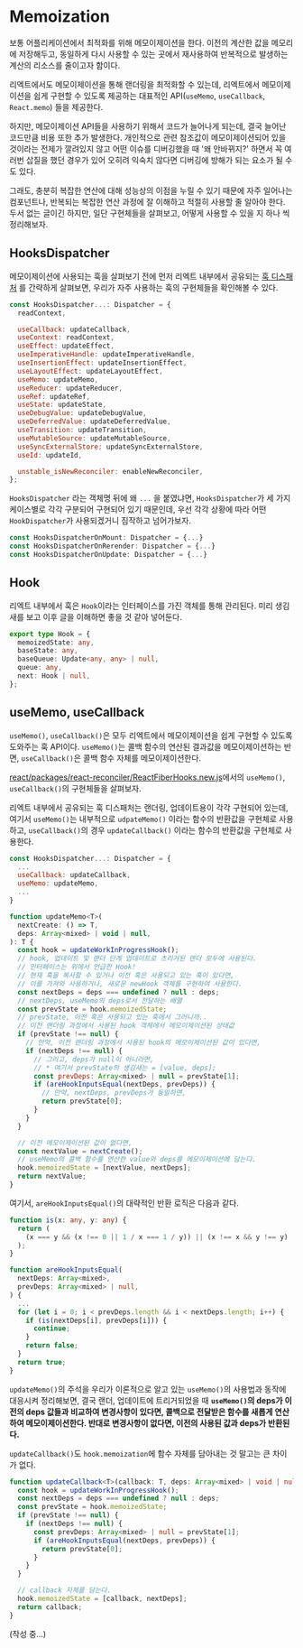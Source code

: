 # Memoization

보통 어플리케이션에서 최적화를 위해 메모이제이션을 한다.
이전의 계산한 값을 메모리에 저장해두고, 동일하게 다시 사용할 수 있는 곳에서
재사용하여 반복적으로 발생하는 계산의 리소스를 줄이고자 함이다.

리엑트에서도 메모이제이션을 통해 랜더링을 최적화할 수 있는데, 리엑트에서
메모이제이션을 쉽게 구현할 수 있도록 제공하는 대표적인 API(`useMemo`, `useCallback`, `React.memo`)
들을 제공한다.

하지만, 메모이제이션 API들을 사용하기 위해서 코드가 늘어나게 되는데,
결국 늘어난 코드만큼 비용 또한 추가 발생한다. 개인적으로 관련 참조값이
메모이제이션되어 있을 것이라는 전제가 깔려있지 않고 어떤 이슈를 디버깅했을 때
'왜 안바뀌지?' 하면서 꼭 여러번 삽질을 했던 경우가 있어 오히려 익숙치 않다면
디버깅에 방해가 되는 요소가 될 수도 있다.

그래도, 충분히 복잡한 연산에 대해 성능상의 이점을 누릴 수 있기 때문에
자주 일어나는 컴포넌트나, 반복되는 복잡한 연산 과정에 잘 이해하고 적절히
사용할 줄 알아야 한다. 두서 없는 글이긴 하지만, 일단 구현체들을 살펴보고,
어떻게 사용할 수 있을 지 하나 씩 정리해보자.

## HooksDispatcher

메모이제이션에 사용되는 훅을 살펴보기 전에 먼저 리엑트 내부에서 공유되는
[훅 디스패처](https://github.com/facebook/react/blob/main/packages/react-reconciler/src/ReactFiberHooks.new.js#L2599)
를 간략하게 살펴보면, 우리가 자주 사용하는 훅의 구현체들을 확인해볼 수 있다.

```js
const HooksDispatcher...: Dispatcher = {
  readContext,

  useCallback: updateCallback,
  useContext: readContext,
  useEffect: updateEffect,
  useImperativeHandle: updateImperativeHandle,
  useInsertionEffect: updateInsertionEffect,
  useLayoutEffect: updateLayoutEffect,
  useMemo: updateMemo,
  useReducer: updateReducer,
  useRef: updateRef,
  useState: updateState,
  useDebugValue: updateDebugValue,
  useDeferredValue: updateDeferredValue,
  useTransition: updateTransition,
  useMutableSource: updateMutableSource,
  useSyncExternalStore: updateSyncExternalStore,
  useId: updateId,

  unstable_isNewReconciler: enableNewReconciler,
};
```

`HooksDispatcher` 라는 객체명 뒤에 왜 `...` 을 붙였냐면,
`HooksDispatcher`가 세 가지 케이스별로 각각 구분되어 구현되어
있기 때문인데, 우선 각각 상황에 따라 어떤 `HookDispatcher`가
사용되겠거니 짐작하고 넘어가보자.

```js
const HooksDispatcherOnMount: Dispatcher = {...}
const HooksDispatcherOnRerender: Dispatcher = {...}
const HooksDispatcherOnUpdate: Dispatcher = {...}
```

## Hook

리엑트 내부에서 훅은 `Hook`이라는 인터페이스를 가진 객체를 통해 관리된다.
미리 생김새를 보고 이후 글을 이해하면 좋을 것 같아 넣어둔다.

```ts
export type Hook = {
  memoizedState: any,
  baseState: any,
  baseQueue: Update<any, any> | null,
  queue: any,
  next: Hook | null,
};
```

## useMemo, useCallback

`useMemo()`, `useCallback()`은 모두 리엑트에서 메모이제이션을 쉽게
구현할 수 있도록 도와주는 훅 API이다.
`useMemo()`는 콜백 함수의 연산된 결과값을 메모이제이션하는 반면,
`useCallback()`은 콜백 함수 자체를 메모이제이션한다.

[react/packages/react-reconciler/ReactFiberHooks.new.js](https://github.com/facebook/react/blob/main/packages/react-reconciler/src/ReactFiberHooks.new.js)에서의 `useMemo()`, `useCallback()`의 구현체들을 살펴보자.

리엑트 내부에서 공유되는 훅 디스패처는 랜더링, 업데이트용이 각각
구현되어 있는데, 여기서 `useMemo()`는 내부적으로 `udpateMemo()` 이라는
함수의 반환값을 구현체로 사용하고, `useCallback()`의 경우 `updateCallback()`
이라는 함수의 반환값을 구현체로 사용한다.

```js
const HooksDispatcher...: Dispatcher = {
  ...
  useCallback: updateCallback,
  useMemo: updateMemo,
  ...
}
```

```js
function updateMemo<T>(
  nextCreate: () => T,
  deps: Array<mixed> | void | null,
): T {
  const hook = updateWorkInProgressHook();
  // hook, 업데이트 및 랜더 단계 업데이트로 츠리거된 랜더 모두에 사용된다.
  // 인터페이스는 위에서 언급한 Hook!
  // 현재 훅을 복사할 수 있거나 이전 혹은 사용되고 있는 훅이 있다면,
  // 이를 가져와 사용하거나, 새로운 newHook 객체를 구현하여 사용한다.
  const nextDeps = deps === undefined ? null : deps;
  // nextDeps, useMemo의 deps로서 전달하는 배열
  const prevState = hook.memoizedState;
  // prevState, 이전 혹은 사용되고 있는 훅에서 그러니까..
  // 이전 랜더링 과정에서 사용된 hook 객체에서 메모이제이션된 상태값
  if (prevState !== null) {
    // 만약, 이전 랜더링 과정에서 사용된 hook의 메모이제이션된 값이 있다면,
    if (nextDeps !== null) {
      // 그리고, deps가 null이 아니라면, 
      // * 여기서 prevState의 생김새는 = [value, deps];
      const prevDeps: Array<mixed> | null = prevState[1];
      if (areHookInputsEqual(nextDeps, prevDeps)) {
        // 만약, nextDeps, prevDeps가 동일하면,
        return prevState[0];
      }
    }
  }

  // 이전 메모이제이션된 값이 없다면,
  const nextValue = nextCreate();
  // useMemo의 콜백 함수를 연산한 value와 deps를 메모이제이션에 담는다.
  hook.memoizedState = [nextValue, nextDeps];
  return nextValue;
}
```

여기서, `areHookInputsEqual()`의 대략적인 반환 로직은 다음과 같다.

```ts
function is(x: any, y: any) {
  return (
    (x === y && (x !== 0 || 1 / x === 1 / y)) || (x !== x && y !== y)
  );
}

function areHookInputsEqual(
  nextDeps: Array<mixed>,
  prevDeps: Array<mixed> | null,
) {
  ...
  for (let i = 0; i < prevDeps.length && i < nextDeps.length; i++) {
    if (is(nextDeps[i], prevDeps[i])) {
      continue;
    }
    return false;
  }
  return true;
}
```

`updateMemo()`의 주석을 우리가 이론적으로 알고 있는 `useMemo()`의
사용법과 동작에 대응시켜 정리해보면, 결국 랜더, 업데이트에 트리거되었을 때
**`useMemo()`의 deps가 이전의 deps 값들과 비교하여 변경사항이 있다면,
콜백으로 전달받은 함수를 새롭게 연산하여 메모이제이션한다. 반대로 변경사항이 없다면,
이전의 사용된 값과 deps가 반환된다.**

`updateCallback()`도 `hook.memoization`에 함수 자체를 담아내는 것
말고는 큰 차이가 없다.

```ts
function updateCallback<T>(callback: T, deps: Array<mixed> | void | null): T {
  const hook = updateWorkInProgressHook();
  const nextDeps = deps === undefined ? null : deps;
  const prevState = hook.memoizedState;
  if (prevState !== null) {
    if (nextDeps !== null) {
      const prevDeps: Array<mixed> | null = prevState[1];
      if (areHookInputsEqual(nextDeps, prevDeps)) {
        return prevState[0];
      }
    }
  }

  // callback 자체를 담는다.
  hook.memoizedState = [callback, nextDeps];
  return callback;
}
```

(작성 중...)
